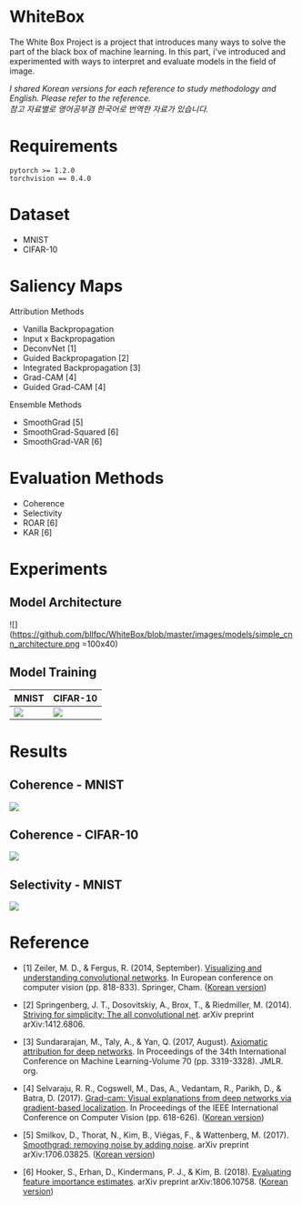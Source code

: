 # WhiteBox

The White Box Project is a project that introduces many ways to solve the part of the black box of machine learning. In this part, i've introduced and experimented with ways to interpret and evaluate models in the field of image. 

*I shared Korean versions for each reference to study methodology and English. Please refer to the reference.*  
*참고 자료별로 영어공부겸 한국어로 번역한 자료가 있습니다.*


# Requirements
```
pytorch >= 1.2.0
torchvision == 0.4.0
```

# Dataset
- MNIST
- CIFAR-10

# Saliency Maps
Attribution Methods 
- Vanilla Backpropagation 
- Input x Backpropagation
- DeconvNet [1]
- Guided Backpropagation [2]
- Integrated Backpropagation [3]
- Grad-CAM [4]
- Guided Grad-CAM [4]

Ensemble Methods
- SmoothGrad [5]
- SmoothGrad-Squared [6]
- SmoothGrad-VAR [6]

# Evaluation Methods
- Coherence
- Selectivity
- ROAR [6]
- KAR [6]

# Experiments
## Model Architecture
![](https://github.com/bllfpc/WhiteBox/blob/master/images/models/simple_cnn_architecture.png =100x40)

## Model Training

MNIST | CIFAR-10
---|---
![](https://github.com/bllfpc/WhiteBox/blob/master/images/results/mnist_acc_loss_plot.png) | ![](https://github.com/bllfpc/WhiteBox/blob/master/images/results/cifar10_acc_loss_plot.png)

# Results
## Coherence - MNIST
![](https://github.com/bllfpc/WhiteBox/blob/master/images/results/coherence_mnist.jpg)

## Coherence - CIFAR-10
![](https://github.com/bllfpc/WhiteBox/blob/master/images/results/coherence_cifar10.jpg)

## Selectivity - MNIST
![](https://github.com/bllfpc/WhiteBox/blob/master/images/results/score_acc_change.jpg)



# Reference
- [1] Zeiler, M. D., & Fergus, R. (2014, September). [Visualizing and understanding convolutional networks](https://arxiv.org/abs/1311.2901). In European conference on computer vision (pp. 818-833). Springer, Cham. ([Korean version](https://www.notion.so/tootouch/Visualizing-and-Understanding-Convolutional-Networks-4f396791212846439881575513271407))

- [2] Springenberg, J. T., Dosovitskiy, A., Brox, T., & Riedmiller, M. (2014). [Striving for simplicity: The all convolutional net](https://arxiv.org/abs/1412.6806). arXiv preprint arXiv:1412.6806. 

- [3] Sundararajan, M., Taly, A., & Yan, Q. (2017, August). [Axiomatic attribution for deep networks](https://arxiv.org/pdf/1703.01365.pdf). In Proceedings of the 34th International Conference on Machine Learning-Volume 70 (pp. 3319-3328). JMLR. org.

- [4] Selvaraju, R. R., Cogswell, M., Das, A., Vedantam, R., Parikh, D., & Batra, D. (2017). [Grad-cam: Visual explanations from deep networks via gradient-based localization](https://arxiv.org/abs/1610.02391). In Proceedings of the IEEE International Conference on Computer Vision (pp. 618-626). ([Korean version](https://www.notion.so/tootouch/Grad-CAM-Visual-Explanations-from-Deep-Networks-via-Gradient-based-Localization-504a3f7a58fd4c3eafdc26258befd643))

- [5] Smilkov, D., Thorat, N., Kim, B., Viégas, F., & Wattenberg, M. (2017). [Smoothgrad: removing noise by adding noise](
https://arxiv.org/abs/1706.03825). arXiv preprint arXiv:1706.03825. ([Korean version](https://www.notion.so/tootouch/SmoothGrad-removing-noise-by-adding-noise-18d13aeff8c34bafa61a749720576c1b))

- [6] Hooker, S., Erhan, D., Kindermans, P. J., & Kim, B. (2018). [Evaluating feature importance estimates](https://arxiv.org/abs/1806.10758). arXiv preprint arXiv:1806.10758. ([Korean version](https://www.notion.so/tootouch/Evaluating-Feature-Importance-Estimates-301ba24f929742a69104a2b67fdd0d89))
